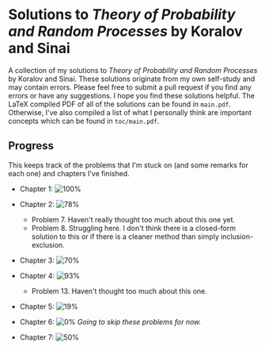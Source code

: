 # Solutions to *Theory of Probability and Random Processes* by Koralov and Sinai
A collection of my solutions to *Theory of Probability and Random Processes* by Koralov and Sinai. These solutions originate from my own self-study and may contain errors. Please feel free to submit a pull request if you find any errors or have any suggestions. I hope you find these solutions helpful. The LaTeX compiled PDF of all of the solutions can be found in `main.pdf`. Otherwise, I've also compiled a list of what I personally think are important concepts which can be found in `toc/main.pdf`. 

## Progress
This keeps track of the problems that I'm stuck on (and some remarks for each one) and chapters I've finished. 
- Chapter 1: ![100%](https://progress-bar.dev/100)
- Chapter 2: ![78%](https://progress-bar.dev/78)

    - Problem 7. Haven't really thought too much about this one yet.
    - Problem 8. Struggling here. I don't think there is a closed-form solution to this or if there is a cleaner method than simply inclusion-exclusion.

- Chapter 3: ![70%](https://progress-bar.dev/70)
- Chapter 4: ![93%](https://progress-bar.dev/93)

    - Problem 13. Haven't thought too much about this one.

- Chapter 5: ![19%](https://progress-bar.dev/19)
- Chapter 6: ![0%](https://progress-bar.dev/0) *Going to skip these problems for now.*
- Chapter 7: ![50%](https://progress-bar.dev/50)

